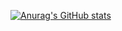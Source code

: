 [![Anurag's GitHub stats](https://github-readme-stats.vercel.app/api?username=bimorajendraa)](https://github.com/anuraghazra/github-readme-stats)
